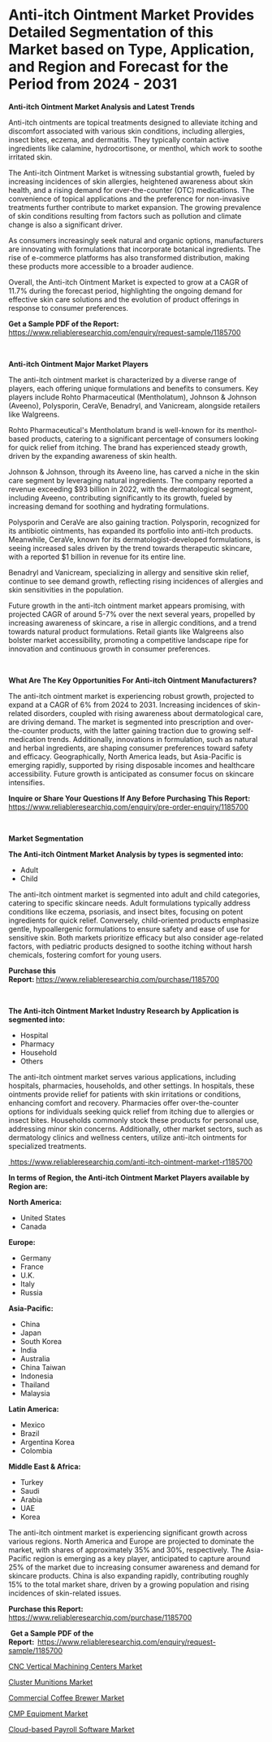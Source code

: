 <p><h1>Anti-itch Ointment Market Provides Detailed Segmentation of this Market based on Type, Application, and Region and Forecast for the Period from 2024 - 2031</h1></p><p><strong>Anti-itch Ointment Market Analysis and Latest Trends</strong></p>
<p><p>Anti-itch ointments are topical treatments designed to alleviate itching and discomfort associated with various skin conditions, including allergies, insect bites, eczema, and dermatitis. They typically contain active ingredients like calamine, hydrocortisone, or menthol, which work to soothe irritated skin.</p><p>The Anti-itch Ointment Market is witnessing substantial growth, fueled by increasing incidences of skin allergies, heightened awareness about skin health, and a rising demand for over-the-counter (OTC) medications. The convenience of topical applications and the preference for non-invasive treatments further contribute to market expansion. The growing prevalence of skin conditions resulting from factors such as pollution and climate change is also a significant driver.</p><p>As consumers increasingly seek natural and organic options, manufacturers are innovating with formulations that incorporate botanical ingredients. The rise of e-commerce platforms has also transformed distribution, making these products more accessible to a broader audience. </p><p>Overall, the Anti-itch Ointment Market is expected to grow at a CAGR of 11.7% during the forecast period, highlighting the ongoing demand for effective skin care solutions and the evolution of product offerings in response to consumer preferences.</p></p>
<p><strong>Get a Sample PDF of the Report:&nbsp;</strong> <a href="https://www.reliableresearchiq.com/enquiry/request-sample/1185700?utm_campaign=1787&utm_medium=2&utm_source=Github&utm_content=ia&utm_term=22102024&utm_id=anti-itch-ointment">https://www.reliableresearchiq.com/enquiry/request-sample/1185700</a></p>
<p>&nbsp;</p>
<p><strong>Anti-itch Ointment Major Market Players</strong></p>
<p><p>The anti-itch ointment market is characterized by a diverse range of players, each offering unique formulations and benefits to consumers. Key players include Rohto Pharmaceutical (Mentholatum), Johnson & Johnson (Aveeno), Polysporin, CeraVe, Benadryl, and Vanicream, alongside retailers like Walgreens. </p><p>Rohto Pharmaceutical's Mentholatum brand is well-known for its menthol-based products, catering to a significant percentage of consumers looking for quick relief from itching. The brand has experienced steady growth, driven by the expanding awareness of skin health.</p><p>Johnson & Johnson, through its Aveeno line, has carved a niche in the skin care segment by leveraging natural ingredients. The company reported a revenue exceeding $93 billion in 2022, with the dermatological segment, including Aveeno, contributing significantly to its growth, fueled by increasing demand for soothing and hydrating formulations.</p><p>Polysporin and CeraVe are also gaining traction. Polysporin, recognized for its antibiotic ointments, has expanded its portfolio into anti-itch products. Meanwhile, CeraVe, known for its dermatologist-developed formulations, is seeing increased sales driven by the trend towards therapeutic skincare, with a reported $1 billion in revenue for its entire line.</p><p>Benadryl and Vanicream, specializing in allergy and sensitive skin relief, continue to see demand growth, reflecting rising incidences of allergies and skin sensitivities in the population. </p><p>Future growth in the anti-itch ointment market appears promising, with projected CAGR of around 5-7% over the next several years, propelled by increasing awareness of skincare, a rise in allergic conditions, and a trend towards natural product formulations. Retail giants like Walgreens also bolster market accessibility, promoting a competitive landscape ripe for innovation and continuous growth in consumer preferences.</p></p>
<p>&nbsp;</p>
<p><strong>What Are The Key Opportunities For Anti-itch Ointment Manufacturers?</strong></p>
<p><p>The anti-itch ointment market is experiencing robust growth, projected to expand at a CAGR of 6% from 2024 to 2031. Increasing incidences of skin-related disorders, coupled with rising awareness about dermatological care, are driving demand. The market is segmented into prescription and over-the-counter products, with the latter gaining traction due to growing self-medication trends. Additionally, innovations in formulation, such as natural and herbal ingredients, are shaping consumer preferences toward safety and efficacy. Geographically, North America leads, but Asia-Pacific is emerging rapidly, supported by rising disposable incomes and healthcare accessibility. Future growth is anticipated as consumer focus on skincare intensifies.</p></p>
<p><strong>Inquire or Share Your Questions If Any Before Purchasing This Report:</strong> <a href="https://www.reliableresearchiq.com/enquiry/pre-order-enquiry/1185700?utm_campaign=1787&utm_medium=2&utm_source=Github&utm_content=ia&utm_term=22102024&utm_id=anti-itch-ointment">https://www.reliableresearchiq.com/enquiry/pre-order-enquiry/1185700</a></p>
<p>&nbsp;</p>
<p><strong>Market Segmentation</strong></p>
<p><strong>The Anti-itch Ointment Market Analysis by types is segmented into:</strong></p>
<p><ul><li>Adult</li><li>Child</li></ul></p>
<p><p>The anti-itch ointment market is segmented into adult and child categories, catering to specific skincare needs. Adult formulations typically address conditions like eczema, psoriasis, and insect bites, focusing on potent ingredients for quick relief. Conversely, child-oriented products emphasize gentle, hypoallergenic formulations to ensure safety and ease of use for sensitive skin. Both markets prioritize efficacy but also consider age-related factors, with pediatric products designed to soothe itching without harsh chemicals, fostering comfort for young users.</p></p>
<p><strong>Purchase this Report:&nbsp;</strong><a href="https://www.reliableresearchiq.com/purchase/1185700?utm_campaign=1787&utm_medium=2&utm_source=Github&utm_content=ia&utm_term=22102024&utm_id=anti-itch-ointment">https://www.reliableresearchiq.com/purchase/1185700</a></p>
<p>&nbsp;</p>
<p><strong>The Anti-itch Ointment Market Industry Research by Application is segmented into:</strong></p>
<p><ul><li>Hospital</li><li>Pharmacy</li><li>Household</li><li>Others</li></ul></p>
<p><p>The anti-itch ointment market serves various applications, including hospitals, pharmacies, households, and other settings. In hospitals, these ointments provide relief for patients with skin irritations or conditions, enhancing comfort and recovery. Pharmacies offer over-the-counter options for individuals seeking quick relief from itching due to allergies or insect bites. Households commonly stock these products for personal use, addressing minor skin concerns. Additionally, other market sectors, such as dermatology clinics and wellness centers, utilize anti-itch ointments for specialized treatments.</p></p>
<p><a href="https://www.reliableresearchiq.com/anti-itch-ointment-market-r1185700?utm_campaign=1787&utm_medium=2&utm_source=Github&utm_content=ia&utm_term=22102024&utm_id=anti-itch-ointment">&nbsp;https://www.reliableresearchiq.com/anti-itch-ointment-market-r1185700</a></p>
<p><strong>In terms of Region, the Anti-itch Ointment Market Players available by Region are:</strong></p>
<p>
    <p> <strong> North America: </strong>
        <ul>
            <li>United States</li>
            <li>Canada</li>
        </ul>
        </p> 
    <p> <strong> Europe: </strong>
        <ul>
            <li>Germany</li>
            <li>France</li>
            <li>U.K.</li>
            <li>Italy</li>
            <li>Russia</li>
        </ul>
        </p> 
    <p> <strong> Asia-Pacific: </strong>
        <ul>
            <li>China</li>
            <li>Japan</li>
            <li>South Korea</li>
            <li>India</li>
            <li>Australia</li>
            <li>China Taiwan</li>
            <li>Indonesia</li>
            <li>Thailand</li>
            <li>Malaysia</li>
        </ul>
        </p> 
    <p> <strong> Latin America: </strong>
        <ul>
            <li>Mexico</li>
            <li>Brazil</li>
            <li>Argentina Korea</li>
            <li>Colombia</li>
        </ul>
        </p> 
    <p> <strong> Middle East & Africa: </strong>
        <ul>
            <li>Turkey</li>
            <li>Saudi</li>
            <li>Arabia</li>
            <li>UAE</li>
            <li>Korea</li>
        </ul>
    </p>
    </p>
<p><p>The anti-itch ointment market is experiencing significant growth across various regions. North America and Europe are projected to dominate the market, with shares of approximately 35% and 30%, respectively. The Asia-Pacific region is emerging as a key player, anticipated to capture around 25% of the market due to increasing consumer awareness and demand for skincare products. China is also expanding rapidly, contributing roughly 15% to the total market share, driven by a growing population and rising incidences of skin-related issues.</p></p>
<p><strong>Purchase this Report: </strong><a href="https://www.reliableresearchiq.com/purchase/1185700?utm_campaign=1787&utm_medium=2&utm_source=Github&utm_content=ia&utm_term=22102024&utm_id=anti-itch-ointment">https://www.reliableresearchiq.com/purchase/1185700</a></p>
<p>&nbsp;<strong>Get a Sample PDF of the Report:&nbsp;&nbsp;</strong><a href="https://www.reliableresearchiq.com/enquiry/request-sample/1185700?utm_campaign=1787&utm_medium=2&utm_source=Github&utm_content=ia&utm_term=22102024&utm_id=anti-itch-ointment">https://www.reliableresearchiq.com/enquiry/request-sample/1185700</a></p>
<p><strong></strong></p>
<p><p><a href="https://www.linkedin.com/pulse/cnc-vertical-machining-centers-industry-forecast-market-khlmc?utm_campaign=1787&utm_medium=2&utm_source=Github&utm_content=ia&utm_term=22102024&utm_id=anti-itch-ointment">CNC Vertical Machining Centers Market</a></p><p><a href="https://www.linkedin.com/pulse/cluster-munitions-market-forecast-global-trends-analysis-seypc?utm_campaign=1787&utm_medium=2&utm_source=Github&utm_content=ia&utm_term=22102024&utm_id=anti-itch-ointment">Cluster Munitions Market</a></p><p><a href="https://www.linkedin.com/pulse/commercial-coffee-brewer-market-navigating-challenges-am54c?utm_campaign=1787&utm_medium=2&utm_source=Github&utm_content=ia&utm_term=22102024&utm_id=anti-itch-ointment">Commercial Coffee Brewer Market</a></p><p><a href="https://www.linkedin.com/pulse/cmp-equipment-market-trends-growth-outlook-2024-2031-nc6yc?utm_campaign=1787&utm_medium=2&utm_source=Github&utm_content=ia&utm_term=22102024&utm_id=anti-itch-ointment">CMP Equipment Market</a></p><p><a href="https://www.linkedin.com/pulse/cloud-based-payroll-software-market-size-share-analysis-growth-u0efe?utm_campaign=1787&utm_medium=2&utm_source=Github&utm_content=ia&utm_term=22102024&utm_id=anti-itch-ointment">Cloud-based Payroll Software Market</a></p></p>